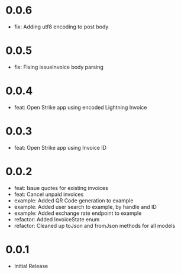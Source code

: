 # 0.0.6

- fix: Adding utf8 encoding to post body

# 0.0.5

- fix: Fixing issueInvoice body parsing

# 0.0.4

- feat: Open Strike app using encoded Lightning Invoice

# 0.0.3

- feat: Open Strike app using Invoice ID

# 0.0.2

- feat: Issue quotes for existing invoices
- feat: Cancel unpaid invoices
- example: Added QR Code generation to example
- example: Added user search to example, by handle and ID
- example: Added exchange rate endpoint to example
- refactor: Added InvoiceState enum
- refactor: Cleaned up toJson and fromJson methods for all models

# 0.0.1

- Initial Release
